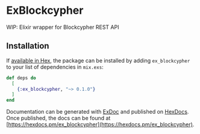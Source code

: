 # ExBlockcypher

WIP: Elixir wrapper for Blockcypher REST API

## Installation

If [available in Hex](https://hex.pm/docs/publish), the package can be installed
by adding `ex_blockcypher` to your list of dependencies in `mix.exs`:

```elixir
def deps do
  [
    {:ex_blockcypher, "~> 0.1.0"}
  ]
end
```

Documentation can be generated with [ExDoc](https://github.com/elixir-lang/ex_doc)
and published on [HexDocs](https://hexdocs.pm). Once published, the docs can
be found at [https://hexdocs.pm/ex_blockcypher](https://hexdocs.pm/ex_blockcypher).

